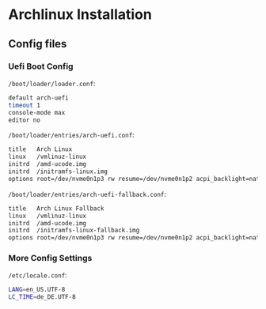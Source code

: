 # Archlinux Installation

## Config files

### Uefi Boot Config

`/boot/loader/loader.conf`:
```bash
default arch-uefi
timeout 1
console-mode max
editor no
```

`/boot/loader/entries/arch-uefi.conf`:
```bash
title   Arch Linux
linux   /vmlinuz-linux
initrd  /amd-ucode.img
initrd  /initramfs-linux.img
options root=/dev/nvme0n1p3 rw resume=/dev/nvme0n1p2 acpi_backlight=native
```

`/boot/loader/entries/arch-uefi-fallback.conf`:
```bash
title   Arch Linux Fallback
linux   /vmlinuz-linux
initrd  /amd-ucode.img
initrd  /initramfs-linux-fallback.img
options root=/dev/nvme0n1p3 rw resume=/dev/nvme0n1p2 acpi_backlight=native
```

### More Config Settings

`/etc/locale.conf`:
```bash
LANG=en_US.UTF-8
LC_TIME=de_DE.UTF-8
```
